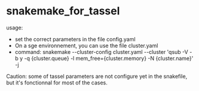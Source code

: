 # snakemake_for_tassel
usage: 
  - set the correct parameters in the file config.yaml
  - On a sge environnement, you can use the file cluster.yaml
  - command: snakemake --cluster-config cluster.yaml --cluster 'qsub -V -b y -q {cluster.queue} -l mem_free={cluster.memory} -N {cluster.name}' -j

Caution: some of tassel parameters are not configure yet in the snakefile, but it's fonctionnal for most of the cases.
